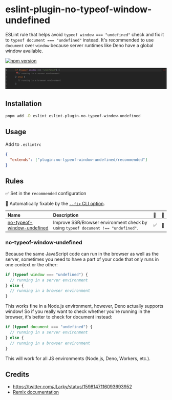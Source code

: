 # eslint-plugin-no-typeof-window-undefined

ESLint rule that helps avoid `typeof window === "undefined"` check and fix it to `typeof document === "undefined"`
instead.
It's recommended to use `document` over `window` because server runtimes like Deno have a global window available.

[![npm version](https://badge.fury.io/js/eslint-plugin-no-typeof-window-undefined.svg)](https://badge.fury.io/js/eslint-plugin-no-typeof-window-undefined)

![Example](./example.gif)

## Installation

```bash
pnpm add -D eslint eslint-plugin-no-typeof-window-undefined
```

## Usage

Add to `.eslintrc`

```json
{
  "extends": ["plugin:no-typeof-window-undefined/recommended"]
}
```

## Rules

✅ Set in the `recommended` configuration

🔧 Automatically fixable by the [`--fix` CLI option](https://eslint.org/docs/user-guide/command-line-interface#--fix).

| Name                                                                   | Description                                                                     | 💼  | 🔧  |
| :--------------------------------------------------------------------- | :------------------------------------------------------------------------------ | :-- | :-- |
| [no-typeof-window-undefined](docs/rules/no-typeof-window-undefined.md) | Improve SSR/Browser environment check by using `typeof document !== "undefined"`. | ✅  | 🔧  |

### no-typeof-window-undefined

Because the same JavaScript code can run in the browser as well as the server, sometimes you need to have a part of your
code that only runs in one context or the other:

```ts
if (typeof window === "undefined") {
  // running in a server environment
} else {
  // running in a browser environment
}
```

This works fine in a Node.js environment, however, Deno actually supports window! So if you really want to check whether
you're running in the browser, it's better to check for document instead:

```ts
if (typeof document === "undefined") {
  // running in a server environment
} else {
  // running in a browser environment
}
```

This will work for all JS environments (Node.js, Deno, Workers, etc.).

## Credits

- https://twitter.com/JLarky/status/1598147116093693952
- [Remix documentation](https://remix.run/docs/en/v1/pages/gotchas#typeof-window-checks)
